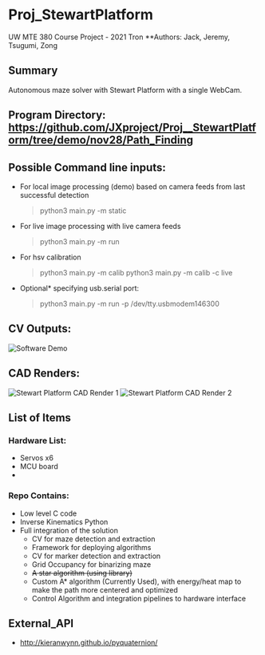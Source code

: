 # Proj_StewartPlatform
UW MTE 380 Course Project - 2021 Tron
**Authors: Jack, Jeremy, Tsugumi, Zong

## Summary
Autonomous maze solver with Stewart Platform with a single WebCam.

## Program Directory: https://github.com/JXproject/Proj__StewartPlatform/tree/demo/nov28/Path_Finding
## Possible Command line inputs:
- For local image processing (demo) based on camera feeds from last successful detection
  > python3 main.py -m static 
- For live image processing with live camera feeds
  > python3 main.py -m run
- For hsv calibration
  > python3 main.py -m calib
  > python3 main.py -m calib -c live
- Optional* specifying usb.serial port:
  > python3 main.py -m run -p /dev/tty.usbmodem146300
  
## CV Outputs:
![Software Demo](https://github.com/JXproject/Proj__StewartPlatform/blob/demo/nov28/Path_Finding/img/frame_debugWindow_1.png)

## CAD Renders:
![Stewart Platform CAD Render 1](https://github.com/JXproject/Proj__StewartPlatform/blob/demo/nov28/CAD_Render/render2.png)
![Stewart Platform CAD Render 2](https://github.com/JXproject/Proj__StewartPlatform/blob/demo/nov28/CAD_Render/render3.png)

## List of Items
### Hardware List:
- Servos x6
- MCU board
- 

### Repo Contains:
- Low level C code
- Inverse Kinematics Python
- Full integration of the solution
  - CV for maze detection and extraction
  - Framework for deploying algorithms
  - CV for marker detection and extraction
  - Grid Occupancy for binarizing maze
  - ~~A star algorithm (using library)~~
  - Custom A* algorithm (Currently Used), with energy/heat map to make the path more centered and optimized
  - Control Algorithm and integration pipelines to hardware interface

## External_API
-   http://kieranwynn.github.io/pyquaternion/


